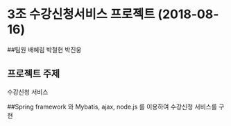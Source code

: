 # 3조 수강신청서비스 프로젝트 (2018-08-16)

##팀원
배혜림 박철현 박진웅

## 프로젝트 주제	
수강신청 서비스

##Spring framework 와 Mybatis, ajax, node.js 를 이용하여 수강신청 서비스를 구현










